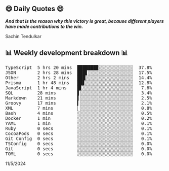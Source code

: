## 😄 Daily Quotes 😄

_**And that is the reason why this victory is great, because different players have made contributions to the win.**_

Sachin Tendulkar



## 📊 Weekly development breakdown 📊

<pre>TypeScript  5 hrs 20 mins  ███████▉░░░░░░░░░░░░░  37.8%
JSON        2 hrs 28 mins  ███▋░░░░░░░░░░░░░░░░░  17.5%
Other       2 hrs 2 mins   ███░░░░░░░░░░░░░░░░░░  14.4%
Prisma      1 hr 48 mins   ██▋░░░░░░░░░░░░░░░░░░  12.8%
JavaScript  1 hr 4 mins    █▌░░░░░░░░░░░░░░░░░░░   7.6%
SQL         28 mins        ▋░░░░░░░░░░░░░░░░░░░░   3.4%
Markdown    21 mins        ▌░░░░░░░░░░░░░░░░░░░░   2.5%
Groovy      17 mins        ▍░░░░░░░░░░░░░░░░░░░░   2.1%
XML         7 mins         ▏░░░░░░░░░░░░░░░░░░░░   0.8%
Bash        4 mins         ░░░░░░░░░░░░░░░░░░░░░   0.5%
Docker      1 min          ░░░░░░░░░░░░░░░░░░░░░   0.2%
YAML        1 min          ░░░░░░░░░░░░░░░░░░░░░   0.1%
Ruby        0 secs         ░░░░░░░░░░░░░░░░░░░░░   0.1%
CocoaPods   0 secs         ░░░░░░░░░░░░░░░░░░░░░   0.1%
Git Config  0 secs         ░░░░░░░░░░░░░░░░░░░░░   0.1%
TSConfig    0 secs         ░░░░░░░░░░░░░░░░░░░░░   0.0%
Git         0 secs         ░░░░░░░░░░░░░░░░░░░░░   0.0%
TOML        0 secs         ░░░░░░░░░░░░░░░░░░░░░   0.0%</pre>

11/5/2024